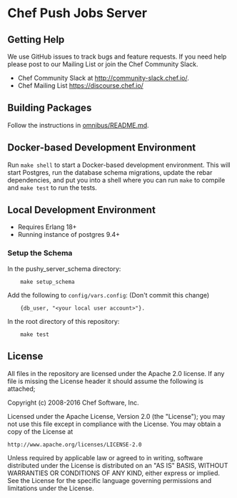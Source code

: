 # Chef Push Jobs Server

## Getting Help

We use GitHub issues to track bugs and feature requests. If you need help please post to our Mailing List or join the Chef Community Slack.

 * Chef Community Slack at http://community-slack.chef.io/.
 * Chef Mailing List https://discourse.chef.io/

## Building Packages

Follow the instructions in [omnibus/README.md](omnibus/README.md).

## Docker-based Development Environment

Run `make shell` to start a Docker-based development environment. This will
start Postgres, run the database schema migrations, update the rebar
dependencies, and put you into a shell where you can run `make` to compile and
`make test` to run the tests.

## Local Development Environment

* Requires Erlang 18+
* Running instance of postgres 9.4+

### Setup the Schema

In the pushy\_server\_schema directory:

        make setup_schema

Add the following to `config/vars.config`: (Don't commit this change)

        {db_user, "<your local user account>"}.

In the root directory of this repository:

        make test

## License

All files in the repository are licensed under the Apache 2.0 license. If any
file is missing the License header it should assume the following is attached;

Copyright (c) 2008-2016 Chef Software, Inc.

Licensed under the Apache License, Version 2.0 (the "License");
you may not use this file except in compliance with the License.
You may obtain a copy of the License at

    http://www.apache.org/licenses/LICENSE-2.0

Unless required by applicable law or agreed to in writing, software
distributed under the License is distributed on an "AS IS" BASIS,
WITHOUT WARRANTIES OR CONDITIONS OF ANY KIND, either express or implied.
See the License for the specific language governing permissions and
limitations under the License.

